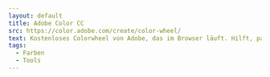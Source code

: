 ```yaml
---
layout: default
title: Adobe Color CC
src: https://color.adobe.com/create/color-wheel/
text: Kostenloses Colorwheel von Adobe, das im Browser läuft. Hilft, passende Farben zu einer Basisfarbe zu finden.
tags:
  - Farben
  - Tools
---
```


